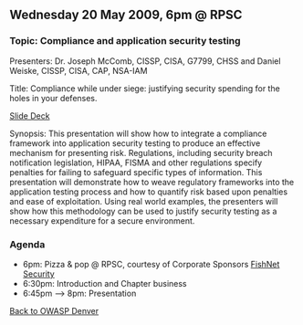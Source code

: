 ## Wednesday 20 May 2009, 6pm @ RPSC

### Topic: Compliance and application security testing

Presenters: Dr. Joseph McComb, CISSP, CISA, G7799, CHSS and Daniel
Weiske, CISSP, CISA, CAP, NSA-IAM

Title: Compliance while under siege: justifying security spending for
the holes in your defenses.

[Slide
Deck](http://www.owasp.org/images/0/0d/Compliance_while_under_siege_-_OWASP_05-20-09.ppt)

Synopsis: This presentation will show how to integrate a compliance
framework into application security testing to produce an effective
mechanism for presenting risk. Regulations, including security breach
notification legislation, HIPAA, FISMA and other regulations specify
penalties for failing to safeguard specific types of information. This
presentation will demonstrate how to weave regulatory frameworks into
the application testing process and how to quantify risk based upon
penalties and ease of exploitation. Using real world examples, the
presenters will show how this methodology can be used to justify
security testing as a necessary expenditure for a secure environment.

### Agenda

  - 6pm: Pizza & pop @ RPSC, courtesy of Corporate Sponsors [FishNet
    Security](http://www.fishnetsecurity.com/)
  - 6:30pm: Introduction and Chapter business
  - 6:45pm --\> 8pm: Presentation

[Back to OWASP Denver](https://www.owasp.org/index.php/Denver)